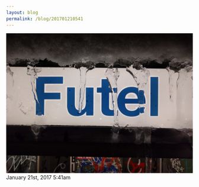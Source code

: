 ```yaml
---
layout: blog
permalink: /blog/201701210541
---
```


<img src="/blog/images/156167286909.jpg"/>

<div id="footer">
<span id="timestamp"> January 21st, 2017 5:41am </span>
</div>
